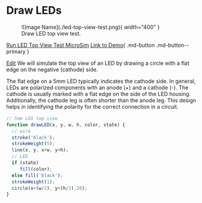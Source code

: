 # Draw LEDs

<figure markdown>
   ![Image Name](./led-top-view-test.png){ width="400" }
   <figcaption>Draw LED top view test.</figcaption>
</figure>

[Run LED Top View Test MicroSim](./led.html)
[Link to Demo](./template.html){ .md-button .md-button--primary }

[Edit](https://editor.p5js.org/dmccreary/sketches/McnocOgc3)
We will simulate the top view of an LED by drawing
a circle with a flat edge on the negative (cathode) side.

The flat edge on a 5mm LED typically indicates the cathode side. In general, LEDs are polarized components with an anode (+) and a cathode (-). The cathode is usually marked with a flat edge on the side of the LED housing. Additionally, the cathode leg is often shorter than the anode leg. This design helps in identifying the polarity for the correct connection in a circuit.

```js
// 5mm LED top view
function drawLED(x, y, w, h, color, state) {
  // wire
  stroke('black');
  strokeWeight(5);
  line(x, y, x+w, y+h);
  // LED
  if (state)
     fill(color);
  else fill('black');
  strokeWeight(1);
  circle(x+(w/2), y+(h/2),20);
}
```